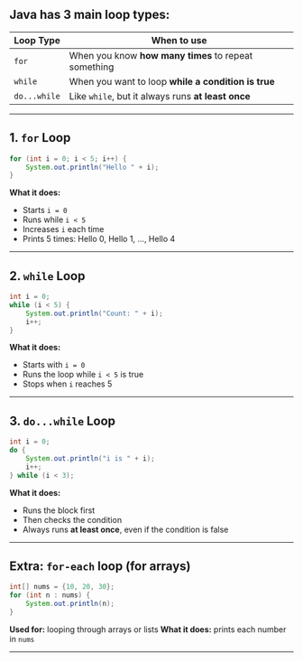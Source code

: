 ##  Java has 3 main loop types:

| Loop Type    | When to use                                          |
| ------------ | ---------------------------------------------------- |
| `for`        | When you know **how many times** to repeat something |
| `while`      | When you want to loop **while a condition is true**  |
| `do...while` | Like `while`, but it always runs **at least once**   |

---

## 1. `for` Loop

```java
for (int i = 0; i < 5; i++) {
    System.out.println("Hello " + i);
}
```

**What it does:**

* Starts `i = 0`
* Runs while `i < 5`
* Increases `i` each time
* Prints 5 times: Hello 0, Hello 1, ..., Hello 4

---

## 2. `while` Loop

```java
int i = 0;
while (i < 5) {
    System.out.println("Count: " + i);
    i++;
}
```

**What it does:**

* Starts with `i = 0`
* Runs the loop while `i < 5` is true
* Stops when `i` reaches 5

---

## 3. `do...while` Loop

```java
int i = 0;
do {
    System.out.println("i is " + i);
    i++;
} while (i < 3);
```

**What it does:**

* Runs the block first
* Then checks the condition
* Always runs **at least once**, even if the condition is false

---

## Extra: `for-each` loop (for arrays)

```java
int[] nums = {10, 20, 30};
for (int n : nums) {
    System.out.println(n);
}
```

**Used for:** looping through arrays or lists
**What it does:** prints each number in `nums`

---
